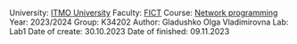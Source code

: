 University: [ITMO University](https://itmo.ru/ru/)
Faculty: [FICT](https://fict.itmo.ru)
Course: [Network programming](https://github.com/itmo-ict-faculty/network-programming)
Year: 2023/2024
Group: K34202
Author: Gladushko Olga Vladimirovna
Lab: Lab1
Date of create: 30.10.2023
Date of finished: 09.11.2023
